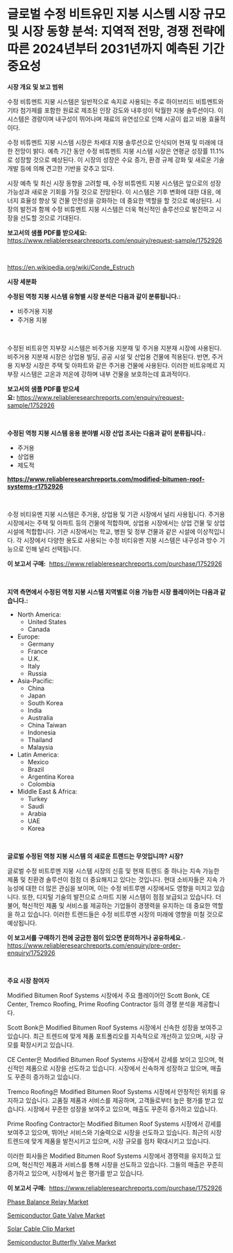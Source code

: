 <p><h1>글로벌 수정 비트유민 지붕 시스템 시장 규모 및 시장 동향 분석: 지역적 전망, 경쟁 전략에 따른 2024년부터 2031년까지 예측된 기간 중요성</h1></p><p><strong>시장 개요 및 보고 범위</strong></p>
<p><p>수정 비튜멘트 지붕 시스템은 일반적으로 속지로 사용되는 주로 하이브리드 비튜멘트와 기타 첨가제를 포함한 원료로 제조된 인장 강도와 내후성이 탁월한 지붕 솔루션이다. 이 시스템은 경량이며 내구성이 뛰어나며 재료의 유연성으로 인해 시공이 쉽고 비용 효율적이다.</p><p>수정 비튜멘트 지붕 시스템 시장은 차세대 지붕 솔루션으로 인식되어 현재 및 미래에 대한 전망이 밝다. 예측 기간 동안 수정 비튜멘트 지붕 시스템 시장은 연평균 성장률 11.1%로 성장할 것으로 예상된다. 이 시장의 성장은 수요 증가, 환경 규제 강화 및 새로운 기술 개발 등에 의해 견고한 기반을 갖추고 있다.</p><p>시장 예측 및 최신 시장 동향을 고려할 때, 수정 비튜멘트 지붕 시스템은 앞으로의 성장 가능성과 새로운 기회를 가질 것으로 전망된다. 이 시스템은 기후 변화에 대한 대응, 에너지 효율성 향상 및 건물 안전성을 강화하는 데 중요한 역할을 할 것으로 예상된다. 시장의 발전과 함께 수정 비튜멘트 지붕 시스템은 더욱 혁신적인 솔루션으로 발전하고 시장을 선도할 것으로 기대된다.</p></p>
<p><strong>보고서의 샘플 PDF를 받으세요:</strong> <a href="https://www.reliableresearchreports.com/enquiry/request-sample/1752926">https://www.reliableresearchreports.com/enquiry/request-sample/1752926</a></p>
<p>&nbsp;</p>
<p><a href="https://en.wikipedia.org/wiki/Conde_Estruch">https://en.wikipedia.org/wiki/Conde_Estruch</a></p>
<p><strong>시장 세분화</strong></p>
<p><strong>수정된 역청 지붕 시스템 유형별 시장 분석은 다음과 같이 분류됩니다.:</strong></p>
<p><ul><li>비주거용 지붕</li><li>주거용 지붕</li></ul></p>
<p>&nbsp;</p>
<p><p>수정된 비트유먼 지부장 시스템은 비주거용 지분재 및 주거용 지분재 시장에 사용된다. 비주거용 지분재 시장은 상업용 빌딩, 공공 시설 및 산업용 건물에 적용된다. 반면, 주거용 지부장 시장은 주택 및 아파트와 같은 주거용 건물에 사용된다. 이러한 비트유메르 지부장 시스템은 고온과 저온에 강하며 내부 건물을 보호하는데 효과적이다.</p></p>
<p><strong>보고서의 샘플 PDF를 받으세요:</strong>&nbsp;<a href="https://www.reliableresearchreports.com/enquiry/request-sample/1752926">https://www.reliableresearchreports.com/enquiry/request-sample/1752926</a></p>
<p>&nbsp;</p>
<p><strong> 수정된 역청 지붕 시스템 응용 분야별 시장 산업 조사는 다음과 같이 분류됩니다.:</strong></p>
<p><ul><li>주거용</li><li>상업용</li><li>제도적</li></ul></p>
<p><strong><a href="https://www.reliableresearchreports.com/modified-bitumen-roof-systems-r1752926">https://www.reliableresearchreports.com/modified-bitumen-roof-systems-r1752926</a></strong></p>
<p>&nbsp;</p>
<p><p>수정 비티유멘 지붕 시스템은 주거용, 상업용 및 기관 시장에서 널리 사용됩니다. 주거용 시장에서는 주택 및 아파트 등의 건물에 적합하며, 상업용 시장에서는 상업 건물 및 상업 시설에 적합합니다. 기관 시장에서는 학교, 병원 및 정부 건물과 같은 시설에 이상적입니다. 각 시장에서 다양한 용도로 사용되는 수정 비티유멘 지붕 시스템은 내구성과 방수 기능으로 인해 널리 선택됩니다.</p></p>
<p><strong>이 보고서 구매:</strong>&nbsp; <a href="https://www.reliableresearchreports.com/purchase/1752926">https://www.reliableresearchreports.com/purchase/1752926</a></p>
<p>&nbsp;</p>
<p><strong>지역 측면에서 수정된 역청 지붕 시스템 지역별로 이용 가능한 시장 플레이어는 다음과 같습니다.:</strong></p>
<p><ul>
    <li>
        North America:
        <ul>
            <li>United States</li>
            <li>Canada</li>
        </ul>
    </li>
    <li>
        Europe:
        <ul>
            <li>Germany</li>
            <li>France</li>
            <li>U.K.</li>
            <li>Italy</li>
            <li>Russia</li>
        </ul>
    </li>
    <li>
        Asia-Pacific:
        <ul>
            <li>China</li>
            <li>Japan</li>
            <li>South Korea</li>
            <li>India</li>
            <li>Australia</li>
            <li>China Taiwan</li>
            <li>Indonesia</li>
            <li>Thailand</li>
            <li>Malaysia</li>
        </ul>
    </li>
    <li>
        Latin America:
        <ul>
            <li>Mexico</li>
            <li>Brazil</li>
            <li>Argentina Korea</li>
            <li>Colombia</li>
        </ul>
    </li>
    <li>
        Middle East & Africa:
        <ul>
            <li>Turkey</li>
            <li>Saudi</li>
            <li>Arabia</li>
            <li>UAE</li>
            <li>Korea</li>
        </ul>
    </li>
    </ul></p>
<p>&nbsp;</p>
<p><strong>글로벌 수정된 역청 지붕 시스템 의 새로운 트렌드는 무엇입니까? 시장?</strong></p>
<p><p>글로벌 수정 비트루멘 지붕 시스템 시장의 신흥 및 현재 트렌드 중 하나는 지속 가능한 제품 및 친환경 솔루션이 점점 더 중요해지고 있다는 것입니다. 현대 소비자들은 지속 가능성에 대한 더 많은 관심을 보이며, 이는 수정 비트루멘 시장에서도 영향을 미치고 있습니다. 또한, 디지털 기술의 발전으로 스마트 지붕 시스템이 점점 보급되고 있습니다. 더불어, 혁신적인 제품 및 서비스를 제공하는 기업들이 경쟁력을 유지하는 데 중요한 역할을 하고 있습니다. 이러한 트렌드들은 수정 비트루멘 시장의 미래에 영향을 미칠 것으로 예상됩니다.</p></p>
<p><strong>이 보고서를 구매하기 전에 궁금한 점이 있으면 문의하거나 공유하세요.</strong>- <a href="https://www.reliableresearchreports.com/enquiry/pre-order-enquiry/1752926">https://www.reliableresearchreports.com/enquiry/pre-order-enquiry/1752926</a></p>
<p>&nbsp;</p>
<p><strong>주요 시장 참여자</strong></p>
<p><p>Modified Bitumen Roof Systems 시장에서 주요 플레이어인 Scott Bonk, CE Center, Tremco Roofing, Prime Roofing Contractor 등의 경쟁 분석을 제공합니다. </p><p>Scott Bonk은 Modified Bitumen Roof Systems 시장에서 신속한 성장을 보여주고 있습니다. 최근 트렌드에 맞게 제품 포트폴리오를 지속적으로 개선하고 있으며, 시장 규모를 확장시키고 있습니다. </p><p>CE Center은 Modified Bitumen Roof Systems 시장에서 강세를 보이고 있으며, 혁신적인 제품으로 시장을 선도하고 있습니다. 시장에서 신속하게 성장하고 있으며, 매출도 꾸준히 증가하고 있습니다.</p><p>Tremco Roofing은 Modified Bitumen Roof Systems 시장에서 안정적인 위치를 유지하고 있습니다. 고품질 제품과 서비스를 제공하며, 고객들로부터 높은 평가를 받고 있습니다. 시장에서 꾸준한 성장을 보여주고 있으며, 매출도 꾸준히 증가하고 있습니다.</p><p>Prime Roofing Contractor는 Modified Bitumen Roof Systems 시장에서 강세를 보여주고 있으며, 뛰어난 서비스와 기술력으로 시장을 선도하고 있습니다. 최근의 시장 트렌드에 맞게 제품을 발전시키고 있으며, 시장 규모를 점차 확대시키고 있습니다. </p><p>이러한 회사들은 Modified Bitumen Roof Systems 시장에서 경쟁력을 유지하고 있으며, 혁신적인 제품과 서비스를 통해 시장을 선도하고 있습니다. 그들의 매출은 꾸준히 증가하고 있으며, 시장에서 높은 평가를 받고 있습니다.</p></p>
<p><strong>이 보고서 구매:</strong>&nbsp;&nbsp;<a href="https://www.reliableresearchreports.com/purchase/1752926">https://www.reliableresearchreports.com/purchase/1752926</a></p>
<p><p><a href="https://github.com/gulaimolin/Market-Research-Report-List-5/blob/main/phase-balance-relay-market.md">Phase Balance Relay Market</a></p><p><a href="https://issuu.com/reportprime-2/docs/semiconductor-gate-valve-market-size-2030.pptx">Semiconductor Gate Valve Market</a></p><p><a href="https://github.com/mauripalmi/Market-Research-Report-List-4/blob/main/solar-cable-clip-market.md">Solar Cable Clip Market</a></p><p><a href="https://issuu.com/reportprime-2/docs/semiconductor-butterfly-valve-market-size-2030.ppt">Semiconductor Butterfly Valve Market</a></p></p>